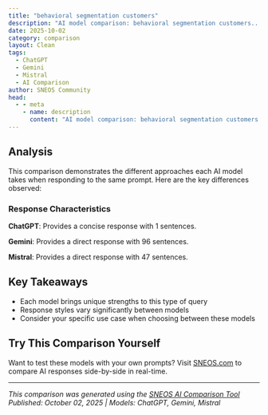 ```yaml
---
title: "behavioral segmentation customers"
description: "AI model comparison: behavioral segmentation customers..."
date: 2025-10-02
category: comparison
layout: Clean
tags:
  - ChatGPT
  - Gemini
  - Mistral
  - AI Comparison
author: SNEOS Community
head:
  - - meta
    - name: description
      content: "AI model comparison: behavioral segmentation customers..."
---
```


<ChatComparison
  title="behavioral segmentation customers"
  prompt="behavioral segmentation customers"
  :responses='{
    "ChatGPT": "Error calling OpenAI API.",
    "Gemini": "Behavioral segmentation divides customers into groups based on their actions, habits, and decision-making processes related to a product or service. This is different from demographic (age, gender, income), geographic (location), or psychographic (lifestyle, values) segmentation, which focus on who the customers are.\n\nHere\u0027s a breakdown of how behavioral segmentation works and the common types of segments:\n\n**Why is Behavioral Segmentation Important?**\n\n* **Personalized Marketing:**  Tailors marketing messages and offers to resonate with specific customer behaviors.\n* **Improved Customer Engagement:** Increases the likelihood of customers interacting with your brand.\n* **Higher Conversion Rates:**  Leads to more sales by targeting customers who are most likely to purchase.\n* **Increased Customer Loyalty:**  Builds stronger relationships with customers by anticipating their needs.\n* **More Effective Product Development:** Provides insights into how customers use products and features, leading to improvements and new offerings.\n* **Better ROI on Marketing Spend:**  Focuses marketing efforts on the most promising customer segments.\n\n**Common Types of Behavioral Segmentation:**\n\n1. **Purchase Behavior:**\n\n   * **Occasion-Based Purchases:**  Customers who buy based on specific occasions (e.g., holidays, birthdays, special events, promotions).\n     * *Example:* Marketing chocolates heavily before Valentine\u0027s Day or offering discounts during Black Friday.\n   * **Usage Rate:**  Categorizes customers based on how frequently they use a product or service (e.g., heavy users, medium users, light users).\n     * *Example:* Airlines offering loyalty programs with tiered benefits for frequent flyers.\n   * **Purchase Frequency:**  How often a customer buys a product or service within a specific timeframe.\n     * *Example:*  A grocery store offering a subscription box service to customers who consistently purchase similar items weekly.\n   * **Spending Habits:** Analyzing how much customers typically spend per purchase or over a period of time.\n     * *Example:*  Luxury brands targeting high-spending customers with exclusive events and personalized recommendations.\n   * **Time of Purchase:**  When customers are most likely to make a purchase (e.g., morning, evening, weekends).\n     * *Example:*  Restaurants offering lunch specials during weekday hours to attract the lunch crowd.\n\n2. **Usage Behavior:**\n\n   * **Usage Level:**  How intensively a customer uses a product or service.\n     * *Example:* Software companies offering different pricing tiers based on the number of users or features used.\n   * **Usage Method:**  How a customer uses a product or service (e.g., features used, applications).\n     * *Example:*  A fitness app tailoring workout recommendations based on the exercises a user performs most frequently.\n   * **Benefits Sought:**  The specific benefits that customers are looking for when purchasing a product or service (e.g., convenience, quality, price, status).\n     * *Example:*  Marketing organic food to health-conscious consumers who value natural ingredients and nutritional benefits.\n\n3. **Loyalty:**\n\n   * **Brand Loyalty:**  Customers who consistently purchase from a specific brand and are resistant to switching to competitors.\n     * *Example:*  Apple customers who consistently buy iPhones and other Apple products.\n   * **Reward Program Participation:**  Customers who actively participate in loyalty programs and take advantage of rewards and benefits.\n     * *Example:*  Retailers offering exclusive discounts and early access to sales for members of their loyalty programs.\n\n4. **Buyer Readiness Stage:**\n\n   * **Aware:**  Customers who are aware of the product but haven\u0027t yet considered purchasing it.\n   * **Knowledgeable:**  Customers who know about the product\u0027s features and benefits.\n   * **Interested:**  Customers who are interested in learning more about the product.\n   * **Desire:**  Customers who want to own the product.\n   * **Intention:** Customers who intend to purchase the product.\n   * **Purchasers:**  Customers who have already purchased the product.\n     * *Example:*  Targeting awareness campaigns to customers who are not yet aware of a new product, and offering free trials or demos to customers who are interested.\n\n5. **Occasion and Timing:**\n\n   * **Regular Occasions:** Purchases made for regularly recurring events or needs.\n     * *Example:* Buying coffee every morning, refilling prescriptions regularly.\n   * **Special Occasions:**  Purchases made for unique, infrequent events.\n     * *Example:* Buying a dress for a wedding, booking a vacation.\n   * **Seasonal Occasions:** Purchases tied to specific seasons or times of the year.\n     * *Example:*  Buying winter coats in the fall, Christmas decorations in December.\n\n6. **Customer Journey Stage:**\n\n   * **Awareness Stage:**  Focus on content that educates and informs potential customers.\n   * **Consideration Stage:**  Provide product comparisons, reviews, and case studies.\n   * **Decision Stage:**  Offer special promotions, discounts, and free trials.\n   * **Retention Stage:**  Provide excellent customer service, loyalty programs, and personalized recommendations.\n   * **Advocacy Stage:**  Encourage satisfied customers to leave reviews and refer new customers.\n\n**How to Implement Behavioral Segmentation:**\n\n1. **Collect Data:** Gather data on customer behaviors through various sources:\n   * **Website Analytics:** Track website visits, page views, time spent on site, and actions taken.\n   * **CRM Systems:**  Store customer data, including purchase history, interactions with customer service, and marketing campaign responses.\n   * **Marketing Automation Tools:**  Track email opens, clicks, and conversions.\n   * **Social Media Analytics:**  Monitor social media engagement, mentions, and sentiment.\n   * **Point-of-Sale (POS) Systems:**  Record purchase data, including items purchased, transaction amounts, and payment methods.\n   * **Customer Surveys:**  Gather feedback on customer satisfaction, preferences, and purchase motivations.\n   * **App Analytics:** Track in-app usage, feature adoption, and user behavior.\n\n2. **Analyze Data:**  Use data analysis techniques to identify patterns and trends in customer behavior.\n   * **Segmentation Tools:**  Utilize software tools that automate the process of identifying and grouping customers based on behavior.\n   * **Data Mining:**  Apply statistical techniques to uncover hidden relationships and patterns in large datasets.\n   * **A/B Testing:** Experiment with different marketing messages and offers to see which ones resonate best with specific customer segments.\n\n3. **Create Segments:**  Define specific customer segments based on the identified behaviors.\n\n4. **Develop Targeted Marketing Strategies:**  Create marketing campaigns and messages that are tailored to the needs and preferences of each segment.\n\n5. **Track and Optimize:**  Continuously monitor the performance of your marketing campaigns and make adjustments as needed to improve results.\n\n**Examples of Behavioral Segmentation in Action:**\n\n* **Amazon:** Recommends products based on past purchases and browsing history.\n* **Netflix:** Suggests movies and TV shows based on viewing habits.\n* **Spotify:** Creates personalized playlists based on listening history and preferences.\n* **Email Marketing:** Sending targeted emails based on past purchases, website activity, or demographics. For example, if someone browsed running shoes on your website but didn\u0027t buy, you might send them an email offering a discount.\n* **Loyalty Programs:** Rewarding customers for repeat purchases and engagement with the brand.\n\n**Challenges of Behavioral Segmentation:**\n\n* **Data Privacy:** Ensuring compliance with data privacy regulations (e.g., GDPR, CCPA) when collecting and using customer data.\n* **Data Accuracy:**  Ensuring that the data collected is accurate and reliable.\n* **Dynamic Behavior:** Customer behavior can change over time, so it\u0027s important to continuously monitor and update segmentation strategies.\n* **Complexity:** Behavioral segmentation can be complex and require significant resources to implement effectively.\n* **Over-Segmentation:** Creating too many segments can make marketing efforts less efficient.\n\nBy understanding and applying behavioral segmentation, businesses can create more personalized and effective marketing strategies, leading to improved customer engagement, higher conversion rates, and increased customer loyalty.\n",
    "Mistral": "Behavioral segmentation is a marketing strategy that groups customers based on their behaviors, actions, or interactions with a product or service. This approach helps businesses understand customer needs, preferences, and purchasing patterns more effectively, allowing for more targeted and personalized marketing efforts. Here are some common types of behavioral segmentation:\n\n1. **Purchasing Behavior**:\n   - **Frequency of Purchase**: How often customers buy.\n   - **Recency of Purchase**: How recently customers have made a purchase.\n   - **Monetary Value**: How much customers spend.\n   - **Product Usage**: How customers use the product.\n\n2. **Benefits Sought**:\n   - Customers are segmented based on the specific benefits they seek from a product or service. For example, some customers might prioritize quality, while others might prioritize price.\n\n3. **Occasion**:\n   - Segmentation based on the occasions when customers make purchases. For example, holiday shoppers, birthday shoppers, etc.\n\n4. **Usage Rate**:\n   - Customers are segmented based on how frequently they use the product. For example, heavy users, medium users, light users, and non-users.\n\n5. **Loyalty Status**:\n   - Customers are segmented based on their loyalty to the brand. For example, loyal customers, occasional customers, and new customers.\n\n6. **Readiness Stage**:\n   - Customers are segmented based on their readiness to purchase. For example, unaware, aware, informed, interested, desirous, and intent to purchase.\n\n7. **Attitude Toward the Product**:\n   - Customers are segmented based on their attitudes and perceptions about the product. For example, enthusiasts, indifferent, hostile, etc.\n\n8. **Engagement Level**:\n   - Customers are segmented based on their level of engagement with the brand. For example, highly engaged, moderately engaged, and disengaged.\n\n### Benefits of Behavioral Segmentation\n\n1. **Personalized Marketing**:\n   - Allows for more personalized and relevant marketing messages, increasing the likelihood of customer engagement and conversion.\n\n2. **Improved Customer Retention**:\n   - Helps identify and target loyal customers, improving retention strategies.\n\n3. **Enhanced Customer Experience**:\n   - Provides insights into customer preferences and behaviors, enabling better customer service and experience.\n\n4. **Increased Sales**:\n   - By understanding purchasing patterns, businesses can tailor promotions and offers to increase sales.\n\n5. **Better Resource Allocation**:\n   - Helps in allocating marketing resources more effectively by focusing on high-value segments.\n\n### Examples of Behavioral Segmentation\n\n1. **E-commerce**:\n   - Segmenting customers based on their browsing and purchasing history to recommend products and send personalized offers.\n\n2. **Retail**:\n   - Segmenting customers based on their in-store behavior, such as frequency of visits and average spend per visit.\n\n3. **Subscription Services**:\n   - Segmenting customers based on their subscription plans and usage patterns to offer upgrades or additional services.\n\n4. **Financial Services**:\n   - Segmenting customers based on their transaction history and financial behavior to offer tailored financial products.\n\nBy leveraging behavioral segmentation, businesses can create more effective marketing strategies that resonate with their customers, ultimately driving better results and customer satisfaction."
  }'
  published-date="13:00"
/>

## Analysis

This comparison demonstrates the different approaches each AI model takes when responding to the same prompt. Here are the key differences observed:

### Response Characteristics

**ChatGPT**: Provides a concise response with 1 sentences. 

**Gemini**: Provides a direct response with 96 sentences. 

**Mistral**: Provides a direct response with 47 sentences. 

## Key Takeaways

- Each model brings unique strengths to this type of query
- Response styles vary significantly between models
- Consider your specific use case when choosing between these models

## Try This Comparison Yourself

Want to test these models with your own prompts? Visit [SNEOS.com](https://sneos.com) to compare AI responses side-by-side in real-time.

---

*This comparison was generated using the [SNEOS AI Comparison Tool](https://sneos.com)*
*Published: October 02, 2025 | Models: ChatGPT, Gemini, Mistral*
